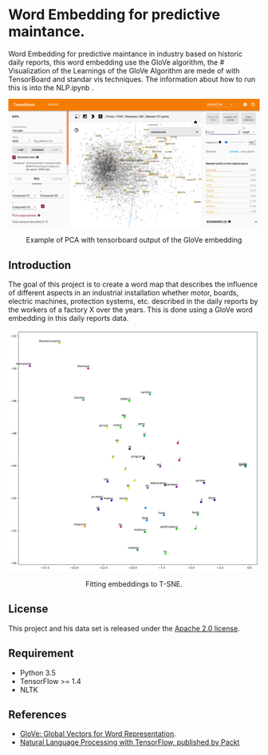 # Word Embedding for predictive maintance.

Word Embedding for predictive maintance in industry based on historic daily reports, this word embedding use the GloVe algorithm, the # Visualization  of the Learnings of the GloVe Algorithm are mede of with TensorBoard and standar vis techniques. The information about how to run this is into the NLP.ipynb .


<div align="center">
  <img src="tests/tensorboard.png" width="700px" />
  <p>Example of PCA with tensorboard output of the GloVe embedding</p>
</div>


## Introduction

The goal of this project is to create a word map that describes the influence of different aspects in an industrial installation whether motor, boards, electric machines, protection systems, etc. described in the daily reports by the workers of a factory X over the years. This is done using a GloVe word embedding in this daily reports data.


<div align="center">
  <img src="tests/index.png" width="700px" />
  <p>Fitting embeddings to T-SNE. </p>
</div>

## License

This project and his data set is released under the [Apache 2.0 license](https://github.com/facebookresearch/detectron/blob/master/LICENSE). 


## Requirement
- Python 3.5
- TensorFlow >= 1.4
- NLTK



## References

- [GloVe: Global Vectors for Word Representation](https://nlp.stanford.edu/projects/glove/).
- [Natural Language Processing with TensorFlow, published by Packt
](https://github.com/PacktPublishing/Natural-Language-Processing-with-TensorFlow)
